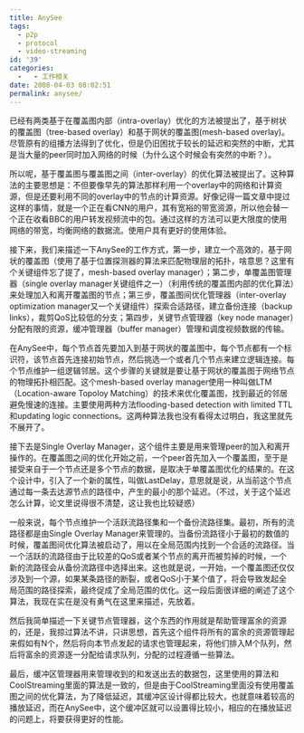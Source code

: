 ```yaml
---
title: AnySee
tags:
  - p2p
  - protocol
  - video-streaming
id: '39'
categories:
  -   - 工作相关
date: 2008-04-03 08:02:51
permalink: anysee/
---
```



<!-- more -->
已经有两类基于在覆盖图内部（intra-overlay）优化的方法被提出了，基于树状的覆盖图（tree-based overlay）和基于网状的覆盖图(mesh-based overlay)。尽管原有的组播方法得到了优化，但是仍旧困扰于较长的延迟和突然的中断，尤其是当大量的peer同时加入网络的时候（为什么这个时候会有突然的中断？）。

所以呢，基于覆盖图与覆盖图之间（inter-overlay）的优化算法被提出了。这种算法的主要思想是：不但要像早先的算法那样利用一个overlay中的网络和计算资源，但是还要利用不同的overlay中的节点的计算资源。好像记得一篇文章中提过这样的事情，就是一个正在看CNN的用户，其有宽裕的带宽资源，所以他会替一个正在收看BBC的用户转发视频流中的包。通过这样的方法可以更大限度的使用网络的带宽，均衡网络的数据流。使用户具有更好的使用体验。

接下来，我们来描述一下AnySee的工作方式，第一步，建立一个高效的，基于网状的覆盖图（使用了基于位置探测器的算法来匹配物理层的拓扑，啥意思？这里有个关键组件忘了提了，mesh-based overlay manager）；第二步，单覆盖图管理器（single overlay manager关键组件之一）（利用传统的覆盖图内部的优化算法）来处理加入和离开覆盖图的节点；第三步，覆盖图间优化管理器（inter-overlay optimization manager又一个关键组件）探索合适路径，建立备份连接（backup links），裁剪QoS比较低的分支；第四步，关键节点管理器（key node manager）分配有限的资源，缓冲管理器（buffer manager）管理和调度视频数据的传输。

在AnySee中，每个节点首先要加入到基于网状的覆盖图中，每个节点都有一个标识符，该节点首先连接初始节点，然后挑选一个或者几个节点来建立逻辑连接。每个节点维护一组逻辑邻居。这个步骤的关键就是要让基于网状的覆盖图于网络节点的物理拓扑相匹配。这个mesh-based overlay manager使用一种叫做LTM（Location-aware Topoloy Matching）的技术来优化覆盖图，找到最近的邻居避免慢速的连接。主要使用两种方法flooding-based detection with limited TTL和updating logic connections。这两种算法我也没有看得太过明白，我这里就先不展开了。

接下去是Single Overlay Manager，这个组件主要是用来管理peer的加入和离开操作的。在覆盖图之间的优化开始之前，一个peer首先加入一个覆盖图，至于是接受来自于一个节点还是多个节点的数据，是取决于单覆盖图优化的结果的。在这个设计中，引入了一个新的属性，叫做LastDelay，意思就是说，从当前这个节点通过每一条去达源节点的路径中，产生的最小的那个延迟。（不过，关于这个延迟怎么计算，论文里说得很不清楚，这让我也比较疑惑）

一般来说，每个节点维护一个活跃流路径集和一个备份流路径集。最初，所有的流路径都是由Single Overlay Manager来管理的。当备份流路径小于最初的数值的时候，覆盖图间优化算法被启动了，用以在全局范围内找到一个合适的流路径。当一个活跃的流路径由于比较差的QoS或者某个节点的离开而被剪掉的时候，一个新的流路径会从备份流路径中选择出来。这也就是说，一开始，一个覆盖图还仅仅涉及到一个源，如果某条路径的断裂，或者QoS小于某个值了，将会导致发起全局范围的路径探索，最终促成了全局范围的优化。这一段后面很详细的阐述了这个算法，我现在实在是没有勇气在这里来描述，先放着。

然后我简单描述一下关键节点管理器，这个东西的作用就是帮助管理富余的资源的，还是，我掠过算法不讲，只讲思想，首先这个组件将所有的富余的资源管理起来假如有N个，然后将向本节点发起的请求也管理起来，将他们排入M个队列，然后将富余的资源逐一分配给请求队列，分配的过程遵循一些算法。

最后，缓冲区管理器用来管理收到的和发送出去的数据包，这里使用的算法和CoolStreaming里面的算法是一致的，但是由于CoolStreaming里面没有使用覆盖图之间的优化算法，为了降低延迟，其缓冲区设计得都比较大，也就意味着较高的播放延迟，而在AnySee中，这个缓冲区就可以设置得比较小，相应的在播放延迟的问题上，将要获得更好的性能。